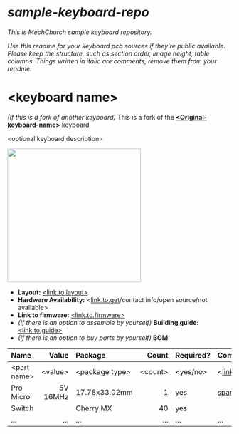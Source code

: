 # _sample-keyboard-repo_
_This is MechChurch sample keyboard repository._

_Use this readme for your keyboard pcb sources if they're public available.
Please keep the structure, such as section order, image height, table columns.
Things written in italic are comments, remove them from your readme._

# \<keyboard name>

_(If this is a fork of another keyboard)_ This is a fork of the [__\<Original-keyboard-name>__](link.to.original.keyboard) keyboard

\<optional keyboard description>

<img src="https://i.imgur.com/wWjpgZU.png" data-canonical-src="Photo/Render/Layout" height="300"/>


* __Layout:__ [\<link.to.layout>](http://www.keyboard-layout-editor.com/#/gists/a40840a99de144a561b8c5759ac75534)
* __Hardware Availability:__ \<[link.to.get]()/contact info/open source/not available>
* __Link to firmware:__ [\<link.to.firmware>](https://github.com/qmk/qmk_firmware/tree/master/keyboards/2_milk)
* _(If there is an option to assemble by yourself)_ __Building guide:__  [\<link.to.guide>](place-guide-in-separate-file-in-the-same-repo)
* _(If there is an option to buy parts by yourself)_ __BOM:__

| Name           | Value         | Package           | Count        | Required? | Comment                           |
| :------------- | ------------: | :---------------- | -----------: | :-------- | :-------------------------------- |
| \<part name>   | \<value>      | \<package type>   | \<count>     |  \<yes/no>| \<[link.to.source]()/function/etc>|
| Pro Micro      | 5V 16MHz      |     17.78x33.02mm | 1            |       yes | [sparkfun.com](https://www.sparkfun.com/products/12640) |
| Switch         |               | Cherry MX         | 40           |       yes |                                   |
|            ... |           ... |               ... |         ...  |       ... |                               ... |
